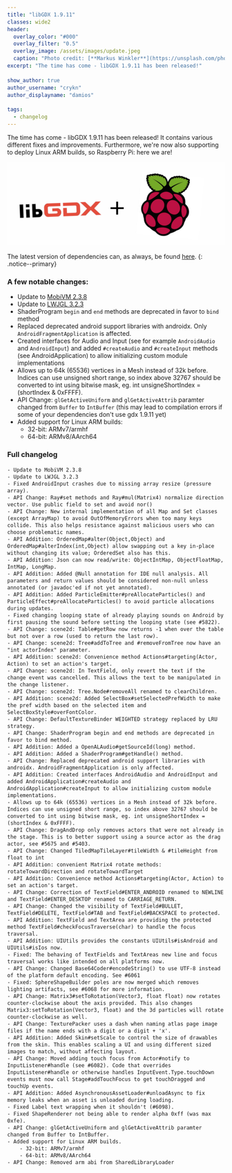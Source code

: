 ```yaml
---
title: "libGDX 1.9.11"
classes: wide2
header:
  overlay_color: "#000"
  overlay_filter: "0.5"
  overlay_image: /assets/images/update.jpeg
  caption: "Photo credit: [**Markus Winkler**](https://unsplash.com/photos/cxoR55-bels)"
excerpt: "The time has come - libGDX 1.9.11 has been released!"

show_author: true
author_username: "crykn"
author_displayname: "damios"

tags:
  - changelog
---
```


The time has come - libGDX 1.9.11 has been released! It contains various different fixes and improvements. Furthermore, we're now also supporting to deploy Linux ARM builds, so Raspberry Pi: here we are!

![](/assets/images/posts/2020-07-22/rpi.png)

The latest version of dependencies can, as always, be found [here](/dev/versions/).
{: .notice--primary}

### A few notable changes:
- Update to [MobiVM 2.3.8](https://www.patreon.com/posts/mobivm-2-3-8-new-31697037)
- Update to [LWJGL 3.2.3](https://github.com/LWJGL/lwjgl3/releases/tag/3.2.3)
- ShaderProgram `begin` and `end` methods are deprecated in favor to `bind` method
- Replaced deprecated android support libraries with androidx. Only `AndroidFragmentApplication` is affected.
- Created interfaces for Audio and Input (see for example `AndroidAudio` and `AndroidInput`) and added `#createAudio` and `#createInput` methods (see AndroidApplication) to allow initializing custom module implementations
- Allows up to 64k (65536) vertices in a Mesh instead of 32k before. Indices can use unsigned short range, so index above 32767 should be converted to int using bitwise mask, eg. int unsigneShortIndex = (shortIndex & 0xFFFF).
- API Change: `glGetActiveUniform` and `glGetActiveAttrib` paramter changed from `Buffer` to `IntBuffer` (this may lead to compilation errors if some of your dependencies don't use gdx 1.9.11 yet)
- Added support for Linux ARM builds:
	- 32-bit: ARMv7/armhf
	- 64-bit: ARMv8/AArch64

### Full changelog
```
- Update to MobiVM 2.3.8
- Update to LWJGL 3.2.3
- Fixed AndroidInput crashes due to missing array resize (pressure array).
- API Change: Ray#set methods and Ray#mul(Matrix4) normalize direction vector. Use public field to set and avoid nor()
- API Change: New internal implementation of all Map and Set classes (except ArrayMap) to avoid OutOfMemoryErrors when too many keys collide. This also helps resistance against malicious users who can choose problematic names.
- API Addition: OrderedMap#alter(Object,Object) and OrderedMap#alterIndex(int,Object) allow swapping out a key in-place without changing its value; OrderedSet also has this.
- API Addition: Json can now read/write: ObjectIntMap, ObjectFloatMap, IntMap, LongMap.
- API Addition: Added @Null annotation for IDE null analysis. All parameters and return values should be considered non-null unless annotated (or javadoc'ed if not yet annotated).
- API Addition: Added ParticleEmitter#preAllocateParticles() and ParticleEffect#preAllocateParticles() to avoid particle allocations during updates.
- Fixed changing looping state of already playing sounds on Android by first pausing the sound before setting the looping state (see #5822).
- API Change: scene2d: Table#getRow now returns -1 when over the table but not over a row (used to return the last row).
- API Change: scene2d: Tree#addToTree and #removeFromTree now have an "int actorIndex" parameter.
- API Addition: scene2d: Convenience method Actions#targeting(Actor, Action) to set an action's target.
- API Change: scene2d: In TextField, only revert the text if the change event was cancelled. This allows the text to be manipulated in the change listener.
- API Change: scene2d: Tree.Node#removeAll renamed to clearChildren.
- API Addition: scene2d: Added SelectBox#setSelectedPrefWidth to make the pref width based on the selected item and SelectBoxStyle#overFontColor.
- API Change: DefaultTextureBinder WEIGHTED strategy replaced by LRU strategy.
- API Change: ShaderProgram begin and end methods are deprecated in favor to bind method.
- API Addition: Added a OpenALAudio#getSourceId(long) method.
- API Addition: Added a ShaderProgram#getHandle() method.
- API Change: Replaced deprecated android support libraries with androidx. AndroidFragmentApplication is only affected.
- API Addition: Created interfaces AndroidAudio and AndroidInput and added AndroidApplication#createAudio and AndroidApplication#createInput to allow initializing custom module implementations.
- Allows up to 64k (65536) vertices in a Mesh instead of 32k before. Indices can use unsigned short range, so index above 32767 should be converted to int using bitwise mask, eg. int unsigneShortIndex = (shortIndex & 0xFFFF).
- API Change: DragAndDrop only removes actors that were not already in the stage. This is to better support using a source actor as the drag actor, see #5675 and #5403.
- API Change: Changed TiledMapTileLayer#tileWidth & #tileHeight from float to int
- API Addition: convenient Matrix4 rotate methods: rotateTowardDirection and rotateTowardTarget
- API Addition: Convenience method Actions#targeting(Actor, Action) to set an action's target.
- API Change: Correction of TextField#ENTER_ANDROID renamed to NEWLINE and TextField#ENTER_DESKTOP renamed to CARRIAGE_RETURN.
- API Change: Changed the visibility of TextField#BULLET, TextField#DELETE, TextField#TAB and TextField#BACKSPACE to protected.
- API Addition: TextField and TextArea are providing the protected method TextField#checkFocusTraverse(char) to handle the focus traversal.
- API Addition: UIUtils provides the constants UIUtils#isAndroid and UIUtils#isIos now.
- Fixed: The behaving of TextFields and TextAreas new line and focus traversal works like intended on all platforms now.
- API Change: Changed Base64Coder#encodeString() to use UTF-8 instead of the platform default encoding. See #6061
- Fixed: SphereShapeBuilder poles are now merged which removes lighting artifacts, see #6068 for more information.
- API Change: Matrix3#setToRotation(Vector3, float float) now rotates counter-clockwise about the axis provided. This also changes Matrix3:setToRotation(Vector3, float) and the 3d particles will rotate counter-clockwise as well.
- API Change: TexturePacker uses a dash when naming atlas page image files if the name ends with a digit or a digit + 'x'.
- API Addition: Added Skin#setScale to control the size of drawables from the skin. This enables scaling a UI and using different sized images to match, without affecting layout.
- API Change: Moved adding touch focus from Actor#notify to InputListener#handle (see #6082). Code that overrides InputListener#handle or otherwise handles InputEvent.Type.touchDown events must now call Stage#addTouchFocus to get touchDragged and touchUp events.
- API Addition: Added AsynchronousAssetLoader#unloadAsync to fix memory leaks when an asset is unloaded during loading.
- Fixed Label text wrapping when it shouldn't (#6098).
- Fixed ShapeRenderer not being able to render alpha 0xff (was max 0xfe).
- API Change: glGetActiveUniform and glGetActiveAttrib paramter changed from Buffer to IntBuffer.
- Added support for Linux ARM builds.
	- 32-bit: ARMv7/armhf
	- 64-bit: ARMv8/AArch64
- API Change: Removed arm abi from SharedLibraryLoader
```
